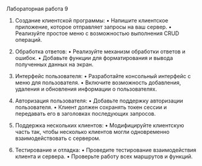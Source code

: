 Лабораторная работа 9

1.	Создание клиентской программы:
    •	Напишите клиентское приложение, которое отправляет запросы на ваш сервер.
    •	Реализуйте простое меню с возможностью выполнения CRUD операций.

2.	Обработка ответов:
    •	Реализуйте механизм обработки ответов и ошибок.
    •	Добавьте функции для форматирования и вывода полученных данных на экран.

3.	Интерфейс пользователя:
    •	Разработайте консольный интерфейс с меню для пользователя.
    •	Включите возможность добавления, удаления и обновления информации о пользователях.

4.	Авторизация пользователя:
    •	Добавьте поддержку авторизации пользователя.
    •	Клиент должен сохранять токен сессии и передавать его в заголовках последующих запросов.

5.	Поддержка нескольких клиентов:
    •	Модифицируйте клиентскую часть так, чтобы несколько клиентов могли одновременно взаимодействовать с сервером.

6.	Тестирование и отладка:
    •	Проведите тестирование взаимодействия клиента и сервера.
    •	Проверьте работу всех маршрутов и функций.
